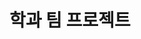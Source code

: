 ---
title: 학과 팀 프로젝트

# Listing view
view: community/custom_card

# Optional header image (relative to `assets/media/` folder).
banner:
  caption: ''
  image: 'project.png'
---
